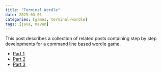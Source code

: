 ```yaml
---
title: "Terminal Wordle"
date: 2025-03-01
categories: [games, terminal-wordle]
tags: [java, maven]
---
```


This post describes a collection of related posts containing step by step developments for a command line based wordle game.

- [Part 1](#)
- [Part 2](#)
- [Part 3](#)
